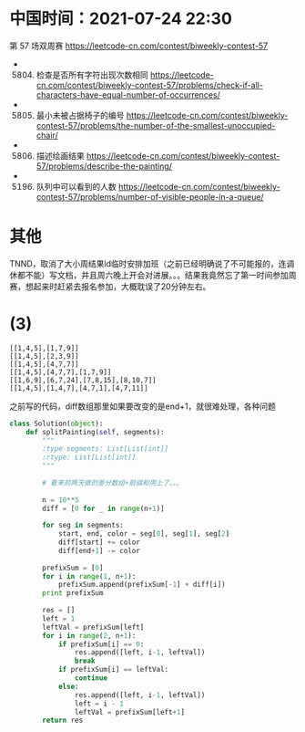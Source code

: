 
# 中国时间：2021-07-24 22:30

第 57 场双周赛 https://leetcode-cn.com/contest/biweekly-contest-57
- 5804. 检查是否所有字符出现次数相同 https://leetcode-cn.com/contest/biweekly-contest-57/problems/check-if-all-characters-have-equal-number-of-occurrences/
- 5805. 最小未被占据椅子的编号 https://leetcode-cn.com/contest/biweekly-contest-57/problems/the-number-of-the-smallest-unoccupied-chair/
- 5806. 描述绘画结果 https://leetcode-cn.com/contest/biweekly-contest-57/problems/describe-the-painting/
- 5196. 队列中可以看到的人数 https://leetcode-cn.com/contest/biweekly-contest-57/problems/number-of-visible-people-in-a-queue/

# 其他

TNND，取消了大小周结果ld临时安排加班（之前已经明确说了不可能报的，连调休都不能）写文档，并且周六晚上开会对进展。。。结果我竟然忘了第一时间参加周赛，想起来时赶紧去报名参加，大概耽误了20分钟左右。

# (3)

```
[[1,4,5],[1,7,9]]
[[1,4,5],[2,3,9]]
[[1,4,5],[4,7,7]]
[[1,4,5],[4,7,7],[1,7,9]]
[[1,6,9],[6,7,24],[7,8,15],[8,10,7]]
[[1,4,5],[1,4,7],[4,7,1],[4,7,11]]
```

之前写的代码，diff数组那里如果要改变的是end+1，就很难处理，各种问题
```py
class Solution(object):
    def splitPainting(self, segments):
        """
        :type segments: List[List[int]]
        :rtype: List[List[int]]
        """
        
        # 看来前两天做的差分数组+前缀和用上了。。。
        
        n = 10**5
        diff = [0 for _ in range(n+1)]
        
        for seg in segments:
            start, end, color = seg[0], seg[1], seg[2]
            diff[start] += color
            diff[end+1] -= color
        
        prefixSum = [0]
        for i in range(1, n+1):
            prefixSum.append(prefixSum[-1] + diff[i])
        print prefixSum
        
        res = []
        left = 1
        leftVal = prefixSum[left]
        for i in range(2, n+1):
            if prefixSum[i] == 0:
                res.append([left, i-1, leftVal])
                break
            if prefixSum[i] == leftVal:
                continue
            else:
                res.append([left, i-1, leftVal])
                left = i - 1
                leftVal = prefixSum[left+1]
        return res
```
